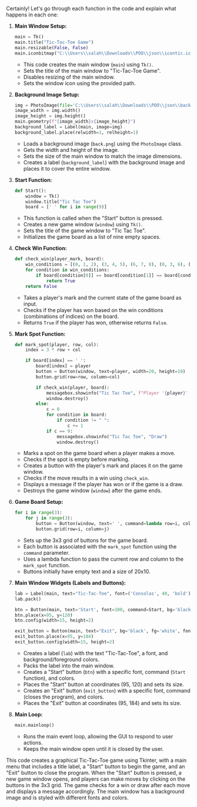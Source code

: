 Certainly! Let's go through each function in the code and explain what happens in each one:

1. **Main Window Setup:**
   ```python
   main = Tk()
   main.title("Tic-Tac-Toe Game")
   main.resizable(False, False)
   main.iconbitmap("C:\\Users\\salah\\Downloads\\POO\\json\\icontic.ico")
   ```
   - This code creates the main window (`main`) using `Tk()`.
   - Sets the title of the main window to "Tic-Tac-Toe Game".
   - Disables resizing of the main window.
   - Sets the window icon using the provided path.

2. **Background Image Setup:**
   ```python
   img = PhotoImage(file='C:\\Users\\salah\\Downloads\\POO\\json\\back.png')
   image_width = img.width()
   image_height = img.height()
   main.geometry(f"{image_width}x{image_height}")
   background_label = Label(main, image=img)
   background_label.place(relwidth=1, relheight=1)
   ```
   - Loads a background image (`back.png`) using the `PhotoImage` class.
   - Gets the width and height of the image.
   - Sets the size of the main window to match the image dimensions.
   - Creates a label (`background_label`) with the background image and places it to cover the entire window.

3. **Start Function:**
   ```python
   def Start():
       window = Tk()
       window.title("Tic Tac Toe")
       board = [' ' for i in range(9)]
   ```
   - This function is called when the "Start" button is pressed.
   - Creates a new game window (`window`) using `Tk()`.
   - Sets the title of the game window to "Tic Tac Toe".
   - Initializes the game board as a list of nine empty spaces.

4. **Check Win Function:**
   ```python
   def check_win(player_mark, board):
       win_conditions = [(0, 1, 2), (3, 4, 5), (6, 7, 8), (0, 3, 6), (1, 4, 7), (2, 5, 8), (0, 4, 8), (2, 4, 6)]
       for condition in win_conditions:
           if board[condition[0]] == board[condition[1]] == board[condition[2]] == player_mark:
               return True
       return False
   ```
   - Takes a player's mark and the current state of the game board as input.
   - Checks if the player has won based on the win conditions (combinations of indices) on the board.
   - Returns `True` if the player has won, otherwise returns `False`.

5. **Mark Spot Function:**
   ```python
   def mark_spot(player, row, col):
       index = 3 * row + col

       if board[index] == ' ':
           board[index] = player
           button = Button(window, text=player, width=20, height=10)
           button.grid(row=row, column=col)

           if check_win(player, board):
               messagebox.showinfo("Tic Tac Toe", f"Player '{player}' has won!")
               window.destroy()
           else:
               c = 0
               for condition in board:
                   if condition != " ":
                       c += 1
               if c == 9:
                   messagebox.showinfo("Tic Tac Toe", "Draw")
                   window.destroy()
   ```
   - Marks a spot on the game board when a player makes a move.
   - Checks if the spot is empty before marking.
   - Creates a button with the player's mark and places it on the game window.
   - Checks if the move results in a win using `check_win`.
   - Displays a message if the player has won or if the game is a draw.
   - Destroys the game window (`window`) after the game ends.

6. **Game Board Setup:**
   ```python
   for i in range(3):
       for j in range(3):
           button = Button(window, text=' ', command=lambda row=i, col=j: mark_spot('X' if sum(cell == ' ' for cell in board) % 2 == 1 else 'O', row, col), width=20, height=10)
           button.grid(row=i, column=j)
   ```
   - Sets up the 3x3 grid of buttons for the game board.
   - Each button is associated with the `mark_spot` function using the `command` parameter.
   - Uses a lambda function to pass the current row and column to the `mark_spot` function.
   - Buttons initially have empty text and a size of 20x10.

7. **Main Window Widgets (Labels and Buttons):**
   ```python
   lab = Label(main, text="Tic-Tac-Toe", font=('Consolas', 40, 'bold'), bg='black', fg='white')
   lab.pack()

   btn = Button(main, text='Start', font=100, command=Start, bg='black', fg='white')
   btn.place(x=95, y=120)
   btn.config(width=15, height=2)

   exit_button = Button(main, text="Exit", bg='black', fg='white', font=100, command=lambda: exit())
   exit_button.place(x=95, y=184)
   exit_button.config(width=15, height=2)
   ```
   - Creates a label (`lab`) with the text "Tic-Tac-Toe", a font, and background/foreground colors.
   - Packs the label into the main window.
   - Creates a "Start" button (`btn`) with a specific font, command (`Start` function), and colors.
   - Places the "Start" button at coordinates (95, 120) and sets its size.
   - Creates an "Exit" button (`exit_button`) with a specific font, command (closes the program), and colors.
   - Places the "Exit" button at coordinates (95, 184) and sets its size.

8. **Main Loop:**
   ```python
   main.mainloop()
   ```
   - Runs the main event loop, allowing the GUI to respond to user actions.
   - Keeps the main window open until it is closed by the user.

This code creates a graphical Tic-Tac-Toe game using Tkinter, with a main menu that includes a title label, a "Start" button to begin the game, and an "Exit" button to close the program. When the "Start" button is pressed, a new game window opens, and players can make moves by clicking on the buttons in the 3x3 grid. The game checks for a win or draw after each move and displays a message accordingly. The main window has a background image and is styled with different fonts and colors.

